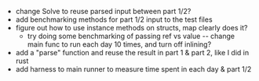 - change Solve to reuse parsed input between part 1/2?
- add benchmarking methods for part 1/2 input to the test files
- figure out how to use instance methods on structs, map clearly does it?
  - try doing some benchmarking of passing ref vs value -- change main func to run each day 10 times, and turn off inlining?
- add a "parse" function and reuse the result in part 1 & part 2, like I did in rust
- add harness to main runner to measure time spent in each day & part 1/2